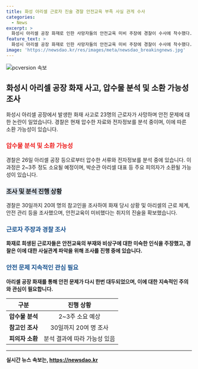 ```yaml
---
title: 화성 아리셀 근로자 진술 경찰 안전교육 부족 사실 관게 수사
categories:
  - News
excerpt: >
  화성시 아리셀 공장 화재로 인한 사망자들의 안전교육 미비 주장에 경찰이 수사에 착수했다. 경찰은 화재 당시 상황과 근로 체계 등을 조사하고, 안전교육 부족 주장을 확인 중이다. 또한 압수한 서류와 전자정보를 분석 중이며, 이에는 2~3주가 소요될 것으로 예상된다. 이과정에서 아리셀 대표인 박순관 등이 소환될 가능성도 있다.
feature_text: >
  화성시 아리셀 공장 화재로 인한 사망자들의 안전교육 미비 주장에 경찰이 수사에 착수했다. 경찰은 화재 당시 상황과 근로 체계 등을 조사하고, 안전교육 부족 주장을 확인 중이다. 또한 압수한 서류와 전자정보를 분석 중이며, 이에는 2~3주가 소요될 것으로 예상된다. 이과정에서 아리셀 대표인 박순관 등이 소환될 가능성도 있다.
image: 'https://newsdao.kr/res/images/meta/newsdao_breakingnews.jpg'
---
```


<p><img src="https://newsdao.kr/res/images/meta/newsdao_breakingnews.jpg" alt="pcversion 속보" /></p>

<h2 data-ke-size="size26">화성시 아리셀 공장 화재 사고, 압수물 분석 및 소환 가능성 조사</h2>

<p data-ke-size="size16">화성시 아리셀 공장에서 발생한 화재 사고로 23명의 근로자가 사망하며 안전 문제에 대한 논란이 일었습니다. 경찰은 현재 압수한 자료와 전자정보를 분석 중이며, 이에 따른 소환 가능성이 있습니다.</p>

<h3><b><span style="color: #ee2323;">압수물 분석 및 소환 가능성</span></b></h3>

<p data-ke-size="size16">경찰은 26일 아리셀 공장 등으로부터 압수한 서류와 전자정보를 분석 중에 있습니다. 이 과정은 2~3주 정도 소요될 예정이며, 박순관 아리셀 대표 등 주요 피의자가 소환될 가능성이 있습니다.</p>

<h3><b><span style="background-color: #21538527;">조사 및 분석 진행 상황</span></b></h3>

<p data-ke-size="size16">경찰은 30일까지 20여 명의 참고인을 조사하여 화재 당시 상황 및 아리셀의 근로 체계, 안전 관리 등을 조사했으며, 안전교육이 미비했다는 취지의 진술을 확보했습니다.</p>

<h3><b><span style="color: #1a5490;">근로자 주장과 경찰 조사</span><b></h3>

<p data-ke-size="size16">화재로 희생된 근로자들은 안전교육의 부재와 비상구에 대한 미숙한 인식을 주장했고, 경찰은 이에 대한 사실관계 파악을 위해 조사를 진행 중에 있습니다.</p>

<h3><b><span style="color: #1a5490;">안전 문제 지속적인 관심 필요</span><b></h3>

<p data-ke-size="size16">아리셀 공장 화재를 통해 안전 문제가 다시 한번 대두되었으며, 이에 대한 지속적인 주의와 관심이 필요합니다.</p>

<table>
    <thead>
        <tr>
            <th style="text-align: center;">구분</th>
            <th style="text-align: center;">진행 상황</th>
        </tr>
    </thead>
    <tbody>
        <tr>
            <td style="text-align: center;"><b>압수물 분석</b></td>
            <td style="text-align: center;">2~3주 소요 예상</td>
        </tr>
        <tr>
            <td style="text-align: center;"><b>참고인 조사</b></td>
            <td style="text-align: center;">30일까지 20여 명 조사</td>
        </tr>
        <tr>
            <td style="text-align: center;"><b>피의자 소환</b></td>
            <td style="text-align: center;">분석 결과에 따라 가능성 있음</td>
        </tr>
    </tbody>
</table>

<p><hr></p>
실시간 뉴스 속보는, <a href="https://newsdao.kr" rel="dofollow">https://newsdao.kr</a>


